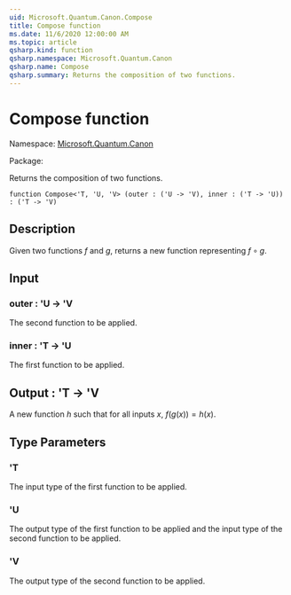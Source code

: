 ```yaml
---
uid: Microsoft.Quantum.Canon.Compose
title: Compose function
ms.date: 11/6/2020 12:00:00 AM
ms.topic: article
qsharp.kind: function
qsharp.namespace: Microsoft.Quantum.Canon
qsharp.name: Compose
qsharp.summary: Returns the composition of two functions.
---
```


# Compose function

Namespace: [Microsoft.Quantum.Canon](xref:Microsoft.Quantum.Canon)

Package: [](https://nuget.org/packages/)


Returns the composition of two functions.

```qsharp
function Compose<'T, 'U, 'V> (outer : ('U -> 'V), inner : ('T -> 'U)) : ('T -> 'V)
```


## Description

Given two functions $f$ and $g$, returns a new function representing$f \circ g$.

## Input

### outer : 'U -> 'V

The second function to be applied.


### inner : 'T -> 'U

The first function to be applied.



## Output : 'T -> 'V

A new function $h$ such that for all inputs $x$, $f(g(x)) = h(x)$.

## Type Parameters

### 'T

The input type of the first function to be applied.
### 'U

The output type of the first function to be applied and the input typeof the second function to be applied.
### 'V

The output type of the second function to be applied.